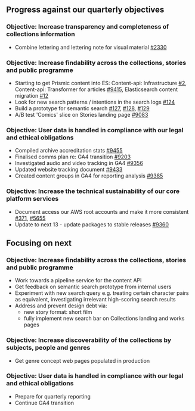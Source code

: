 ## Progress against our quarterly objectives

### Objective: Increase transparency and completeness of collections information
- Combine lettering and lettering note for visual material [#2330](https://github.com/wellcomecollection/catalogue-pipeline/issues/2330)

### Objective: Increase findability across the collections, stories and public programme
-  Starting to get Prismic content into ES: Content-api: Infrastructure [#2](https://github.com/wellcomecollection/content-api/issues/2), Content-api: Transformer for articles [#9415](https://github.com/wellcomecollection/wellcomecollection.org/issues/9415), Elasticsearch content migration [#12](https://github.com/wellcomecollection/content-api/issues/12)
-	Look for new search patterns / intentions in the search logs [#124](https://github.com/wellcomecollection/data-science/issues/124)
-	Build a prototype for semantic search [#127](https://github.com/wellcomecollection/data-science/issues/127), [#128](https://github.com/wellcomecollection/data-science/issues/128), [#129](https://github.com/wellcomecollection/data-science/issues/129)
-	A/B test 'Comics' slice on Stories landing page [#9083](https://github.com/wellcomecollection/wellcomecollection.org/issues/9083)

### Objective: User data is handled in compliance with our legal and ethical obligations
-	Compiled archive accreditation stats [#9455](https://github.com/wellcomecollection/wellcomecollection.org/issues/9455)
-	Finalised comms plan re: GA4 transition [#9203](https://github.com/wellcomecollection/wellcomecollection.org/issues/9203)
-	Investigated audio and video tracking in GA4 [#9356](https://github.com/wellcomecollection/wellcomecollection.org/issues/9356)
-	Updated website tracking document [#9433](https://github.com/wellcomecollection/wellcomecollection.org/issues/9433)
-	Created content groups in GA4 for reporting analysis [#9385](https://github.com/wellcomecollection/wellcomecollection.org/issues/9385)

### Objective: Increase the technical sustainability of our core platform services
-	Document access our AWS root accounts and make it more consistent [#371](https://github.com/wellcomecollection/platform-infrastructure/issues/371), [#5655](https://github.com/wellcomecollection/platform/issues/5655)
- Update to next 13 - update packages to stable releases [#9360](https://github.com/wellcomecollection/wellcomecollection.org/issues/9360)


## Focusing on next

### Objective: Increase findability across the collections, stories and public programme
-	Work towards a pipeline service for the content API 
-	Get feedback on semantic search prototype from internal users
-	Experiment with new search query e.g. treating certain character pairs as equivalent, investigating irrelevant high-scoring search results
-	Address and prevent design debt via:
    -	new story format: short film 
    -	fully implement new search bar on Collections landing and works pages

### Objective: Increase discoverability of the collections by subjects, people and genres
-	 Get genre concept web pages populated in production 

### Objective: User data is handled in compliance with our legal and ethical obligations
-	Prepare for quarterly reporting
- Continue GA4 transition
